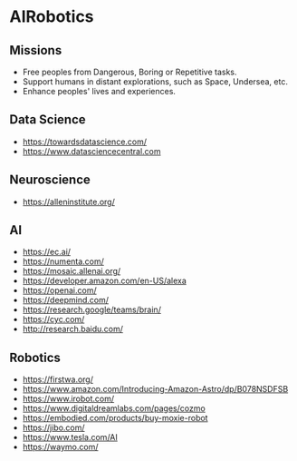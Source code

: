 # AIRobotics

## Missions
- Free peoples from Dangerous, Boring or Repetitive tasks.
- Support humans in distant explorations, such as Space, Undersea, etc.
- Enhance peoples' lives and experiences.

## Data Science
- https://towardsdatascience.com/
- https://www.datasciencecentral.com

## Neuroscience
- https://alleninstitute.org/

## AI
- https://ec.ai/
- https://numenta.com/
- https://mosaic.allenai.org/
- https://developer.amazon.com/en-US/alexa
- https://openai.com/
- https://deepmind.com/
- https://research.google/teams/brain/
- https://cyc.com/
- http://research.baidu.com/

## Robotics
- https://firstwa.org/
- https://www.amazon.com/Introducing-Amazon-Astro/dp/B078NSDFSB
- https://www.irobot.com/
- https://www.digitaldreamlabs.com/pages/cozmo
- https://embodied.com/products/buy-moxie-robot
- https://jibo.com/
- https://www.tesla.com/AI
- https://waymo.com/
